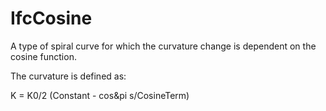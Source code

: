 IfcCosine
=========

A type of spiral curve for which the curvature change is dependent on the cosine function.

The curvature is defined as:

K = K0/2 (Constant - cos&pi s/CosineTerm)
